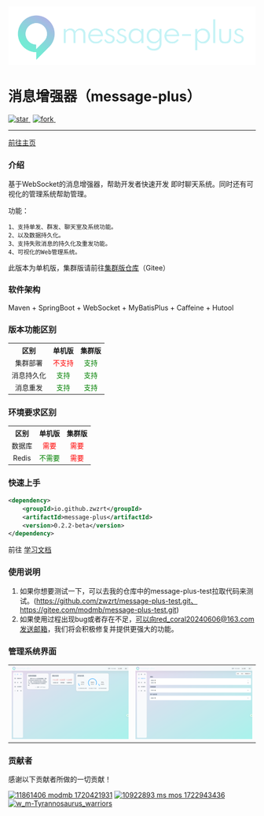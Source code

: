 
[//]: # (# 消息增强器（message-plus）)

[![](./doc/img/logo_max_white.png)](https://www.red-coral.cn/)

# 消息增强器（message-plus）

<a href='https://gitee.com/modmb/message-plus/stargazers' style="margin-right: 5px">
    <img src='https://gitee.com/modmb/message-plus/badge/star.svg?theme=dark' alt='star'></img>
</a>
<a href='https://gitee.com/modmb/message-plus/members' style="margin-right: 5px">
    <img src='https://gitee.com/modmb/message-plus/badge/fork.svg?theme=dark' alt='fork'></img>
</a>
<img src="https://img.shields.io/static/v1?label=Github&message=message-plus&color=orange" alt="">

---

<a href="https://www.red-coral.cn/">前往主页</a>

[//]: # (&ensp;|&ensp;)
[//]: # (<a href="https://zwzrt.github.io/">加入我们</a>)

### 介绍

基于WebSocket的消息增强器，帮助开发者快速开发 即时聊天系统。同时还有可视化的管理系统帮助管理。

功能：

	1、支持单发、群发、聊天室及系统功能。
	2、以及数据持久化。
	3、支持失败消息的持久化及重发功能。
	4、可视化的Web管理系统。

此版本为单机版，集群版请前往[集群版仓库](https://gitee.com/modmb/message-plus-cluster)（Gitee）

### 软件架构

Maven + SpringBoot + WebSocket + MyBatisPlus + Caffeine + Hutool

### 版本功能区别

<table style="width: 100%; text-align: center">
    <tr>
        <th>区别</th>
        <th>单机版</th>
        <th>集群版</th>
    </tr>
    <tr>
        <td>集群部署</td>
        <td style="color: red">不支持</td>
        <td style="color: green">支持</td>
    </tr>
    <tr>
        <td>消息持久化</td>
        <td style="color: green">支持</td>
        <td style="color: green">支持</td>
    </tr>
    <tr>
        <td>消息重发</td>
        <td style="color: green">支持</td>
        <td style="color: green">支持</td>
    </tr>
</table>

### 环境要求区别

<table style="width: 100%; text-align: center">
    <tr>
        <th>区别</th>
        <th>单机版</th>
        <th>集群版</th>
    </tr>
    <tr>
        <td>数据库</td>
        <td style="color: red">需要</td>
        <td style="color: red">需要</td>
    </tr>
    <tr>
        <td>Redis</td>
        <td style="color: green">不需要</td>
        <td style="color: red">需要</td>
    </tr>
</table>

### 快速上手

   ```xml
   <dependency>
       <groupId>io.github.zwzrt</groupId>
       <artifactId>message-plus</artifactId>
       <version>0.2.2-beta</version>
   </dependency>
   ```
前往 [学习文档](https://www.red-coral.cn/nav)

### 使用说明

1.  如果你想要测试一下，可以去我的仓库中的message-plus-test拉取代码来测试。(https://github.com/zwzrt/message-plus-test.git、 https://gitee.com/modmb/message-plus-test.git)
2.  如果使用过程出现bug或者存在不足，可以向red_coral20240606@163.com发送邮箱，我们将会积极修复并提供更强大的功能。

### 管理系统界面

<table>
	<tr>
		<td>
			<img src="./doc/home_pic/img.png" alt="">
		</td>
		<td>
			<img src="./doc/home_pic/img_1.png" alt="">
		</td>
	</tr>
</table>

### 贡献者

感谢以下贡献者所做的一切贡献！

<a title="mo" href="https://gitee.com/modmb"><img src="https://foruda.gitee.com/avatar/1720421931102111157/11861406_modmb_1720421931.png!avatar70" alt="11861406 modmb 1720421931"></a>
<a title="墨桑" href="https://gitee.com/MS_mos"><img src="https://foruda.gitee.com/avatar/1722943436086411647/10922893_ms_mos_1722943436.png!avatar70" alt="10922893 ms mos 1722943436"></a>
<a title="w_m" href="https://gitee.com/Tyrannosaurus_warriors"><img src="https://foruda.gitee.com/avatar/1724938967562580050/12890918_tyrannosaurus_warriors_1724938967.png!avatar70" alt="w_m-Tyrannosaurus_warriors"></a>
